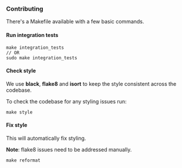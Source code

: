 ### Contributing
There's a Makefile available with a few basic commands.


#### Run integration tests
```commandline
make integration_tests
// OR
sudo make integration_tests
```

#### Check style
We use **black**, **flake8** and **isort** to keep the style consistent across the codebase.

To check the codebase for any styling issues run:
```commandline
make style
```

#### Fix style
This will automatically fix styling.

**Note**: flake8 issues need to be addressed manually.
```commandline
make reformat
```

